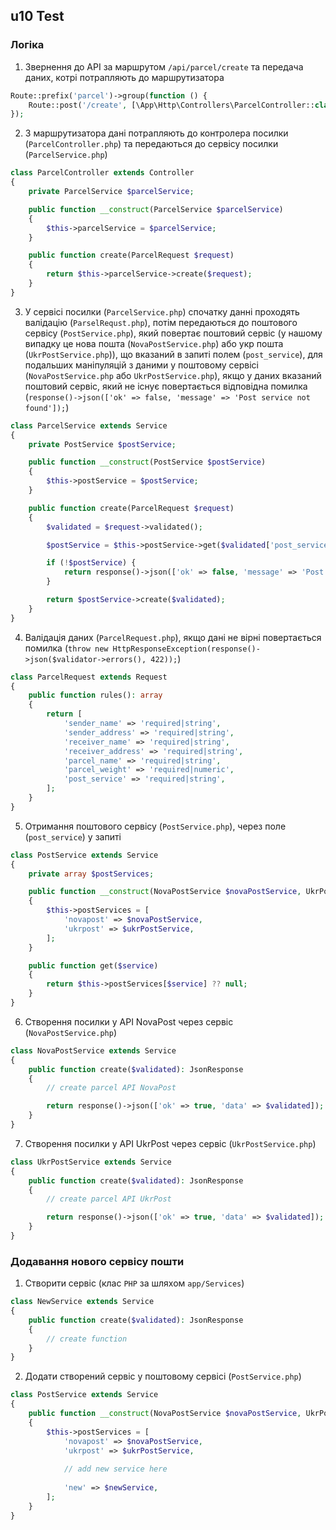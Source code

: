 ## u10 Test

### Логіка

1. Звернення до API за маршрутом `/api/parcel/create` та передача даних, котрі потрапляють до маршрутизатора

```php
Route::prefix('parcel')->group(function () {
    Route::post('/create', [\App\Http\Controllers\ParcelController::class, 'create']);
});
```

2. З маршрутизатора дані потрапляють до контролера посилки (`ParcelController.php`) та передаються до сервісу
   посилки (`ParcelService.php`)

```php
class ParcelController extends Controller
{
    private ParcelService $parcelService;

    public function __construct(ParcelService $parcelService)
    {
        $this->parcelService = $parcelService;
    }

    public function create(ParcelRequest $request)
    {
        return $this->parcelService->create($request);
    }
}
```

3. У сервісі посилки (`ParcelService.php`) спочатку данні проходять валідацію (`ParselRequst.php`), потім передаються до
   поштового сервісу (`PostService.php`), який повертає поштовий сервіс (у нашому випадку це нова
   пошта (`NovaPostService.php`) або укр пошта (`UkrPostService.php`)), що вказаний в запиті полем (`post_service`), для
   подальших маніпуляцій з даними у поштовому сервісі (`NovaPostService.php` або `UkrPostService.php`), якщо у даних
   вказаний поштовий сервіс, який не існує повертається відповідна
   помилка (`response()->json(['ok' => false, 'message' => 'Post service not found']);`)

```php
class ParcelService extends Service
{
    private PostService $postService;

    public function __construct(PostService $postService)
    {
        $this->postService = $postService;
    }

    public function create(ParcelRequest $request)
    {
        $validated = $request->validated();

        $postService = $this->postService->get($validated['post_service']);

        if (!$postService) {
            return response()->json(['ok' => false, 'message' => 'Post service not found']);
        }

        return $postService->create($validated);
    }
}
```

4. Валідація даних (`ParcelRequest.php`), якщо дані не вірні повертається
   помилка (`throw new HttpResponseException(response()->json($validator->errors(), 422));`)

```php
class ParcelRequest extends Request
{
    public function rules(): array
    {
        return [
            'sender_name' => 'required|string',
            'sender_address' => 'required|string',
            'receiver_name' => 'required|string',
            'receiver_address' => 'required|string',
            'parcel_name' => 'required|string',
            'parcel_weight' => 'required|numeric',
            'post_service' => 'required|string',
        ];
    }
}
```

5. Отримання поштового сервісу (`PostService.php`), через поле (`post_service`) у запиті

```php
class PostService extends Service
{
    private array $postServices;

    public function __construct(NovaPostService $novaPostService, UkrPostService $ukrPostService)
    {
        $this->postServices = [
            'novapost' => $novaPostService,
            'ukrpost' => $ukrPostService,
        ];
    }

    public function get($service)
    {
        return $this->postServices[$service] ?? null;
    }
}
```

6. Створення посилки у API NovaPost через сервіс (`NovaPostService.php`)

```php
class NovaPostService extends Service
{
    public function create($validated): JsonResponse
    {
        // create parcel API NovaPost

        return response()->json(['ok' => true, 'data' => $validated]);
    }
}
```

7. Створення посилки у API UkrPost через сервіс (`UkrPostService.php`)

```php
class UkrPostService extends Service
{
    public function create($validated): JsonResponse
    {
        // create parcel API UkrPost

        return response()->json(['ok' => true, 'data' => $validated]);
    }
}
```

### Додавання нового сервісу пошти

1. Створити сервіс (клас `PHP` за шляхом `app/Services`)

```php
class NewService extends Service
{
    public function create($validated): JsonResponse
    {
        // create function
    }
}
```

2. Додати створений сервіс у поштовому сервісі (`PostService.php`)

```php
class PostService extends Service
{
    public function __construct(NovaPostService $novaPostService, UkrPostService $ukrPostService, NewService $newService)
    {
        $this->postServices = [
            'novapost' => $novaPostService,
            'ukrpost' => $ukrPostService,
            
            // add new service here
            
            'new' => $newService,
        ];
    }
}
```
